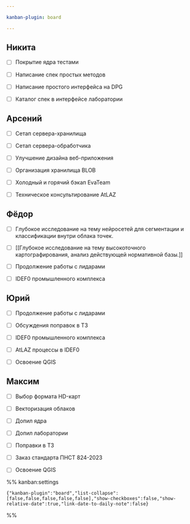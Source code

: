 ```yaml
---

kanban-plugin: board

---
```


## Никита

- [ ] Покрытие ядра тестами
- [ ] Написание спек простых методов
- [ ] Написание простого интерфейса на DPG
- [ ] Каталог спек в интерфейсе лаборатории


## Арсений

- [ ] Сетап сервера-хранилища
- [ ] Сетап сервера-обработчика
- [ ] Улучшение дизайна веб-приложения
- [ ] Организация хранилища BLOB
- [ ] Холодный и горячий бэкап EvaTeam
- [ ] Техническое консультирование AtLAZ


## Фёдор

- [ ] Глубокое исследование на тему нейросетей для сегментации и классификации внутри облака точек.
- [ ] [[Глубокое исследование на тему высокоточного картографирования, анализ действующей нормативной базы.]]
- [ ] Продолжение работы с лидарами
- [ ] IDEF0 промышленного комплекса


## Юрий

- [ ] Продолжение работы с лидарами
- [ ] Обсуждения поправок в ТЗ
- [ ] IDEF0 промышленного комплекса
- [ ] AtLAZ процессы в IDEF0
- [ ] Освоение QGIS


## Максим

- [ ] Выбор формата HD-карт
- [ ] Векторизация облаков
- [ ] Допил ядра
- [ ] Допил лаборатории
- [ ] Поправки в ТЗ
- [ ] Заказ стандарта ПНСТ 824-2023
- [ ] Освоение QGIS




%% kanban:settings
```
{"kanban-plugin":"board","list-collapse":[false,false,false,false,false],"show-checkboxes":false,"show-relative-date":true,"link-date-to-daily-note":false}
```
%%